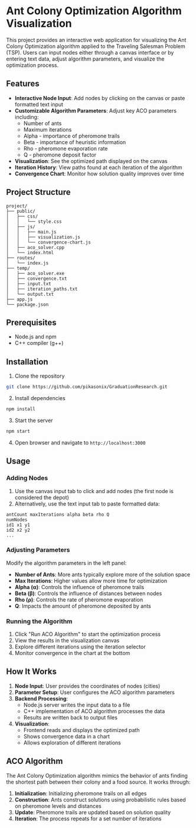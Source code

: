 # Ant Colony Optimization Algorithm Visualization

This project provides an interactive web application for visualizing the Ant Colony Optimization algorithm applied to the Traveling Salesman Problem (TSP). Users can input nodes either through a canvas interface or by entering text data, adjust algorithm parameters, and visualize the optimization process.

## Features

- **Interactive Node Input**: Add nodes by clicking on the canvas or paste formatted text input
- **Customizable Algorithm Parameters**: Adjust key ACO parameters including:
  - Number of ants
  - Maximum iterations
  - Alpha - importance of pheromone trails
  - Beta - importance of heuristic information
  - Rho - pheromone evaporation rate
  - Q - pheromone deposit factor
- **Visualization**: See the optimized path displayed on the canvas
- **Iteration History**: View paths found at each iteration of the algorithm
- **Convergence Chart**: Monitor how solution quality improves over time

## Project Structure

```
project/
├── public/
│   ├── css/
│   │   └── style.css
│   ├── js/
│   │   ├── main.js
│   │   ├── visualization.js
│   │   └── convergence-chart.js
│   ├── aco_solver.cpp
│   └── index.html
├── routes/
│   └── index.js
├── temp/
│   ├── aco_solver.exe
│   ├── convergence.txt
│   ├── input.txt
│   ├── iteration_paths.txt
│   └── output.txt
├── app.js
└── package.json
```

## Prerequisites

- Node.js and npm
- C++ compiler (g++)

## Installation

1. Clone the repository
```bash
git clone https://github.com/pikasonix/GraduationResearch.git
```

2. Install dependencies
```bash
npm install
```

3. Start the server
```bash
npm start
```

4. Open browser and navigate to `http://localhost:3000`

## Usage

### Adding Nodes
1. Use the canvas input tab to click and add nodes (the first node is considered the depot)
2. Alternatively, use the text input tab to paste formatted data:
```
antCount maxIterations alpha beta rho Q
numNodes
id1 x1 y1
id2 x2 y2
...
```

### Adjusting Parameters
Modify the algorithm parameters in the left panel:
- **Number of Ants**: More ants typically explore more of the solution space
- **Max Iterations**: Higher values allow more time for optimization
- **Alpha (α)**: Controls the influence of pheromone trails
- **Beta (β)**: Controls the influence of distances between nodes
- **Rho (ρ)**: Controls the rate of pheromone evaporation
- **Q**: Impacts the amount of pheromone deposited by ants

### Running the Algorithm
1. Click "Run ACO Algorithm" to start the optimization process
2. View the results in the visualization canvas
3. Explore different iterations using the iteration selector
4. Monitor convergence in the chart at the bottom

## How It Works

1. **Node Input**: User provides the coordinates of nodes (cities)
2. **Parameter Setup**: User configures the ACO algorithm parameters
3. **Backend Processing**: 
   - Node.js server writes the input data to a file
   - C++ implementation of ACO algorithm processes the data
   - Results are written back to output files
4. **Visualization**: 
   - Frontend reads and displays the optimized path
   - Shows convergence data in a chart
   - Allows exploration of different iterations

## ACO Algorithm

The Ant Colony Optimization algorithm mimics the behavior of ants finding the shortest path between their colony and a food source. It works through:

1. **Initialization**: Initializing pheromone trails on all edges
2. **Construction**: Ants construct solutions using probabilistic rules based on pheromone levels and distances
3. **Update**: Pheromone trails are updated based on solution quality
4. **Iteration**: The process repeats for a set number of iterations
